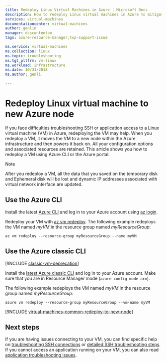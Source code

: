 ```yaml
---
title: Redeploy Linux Virtual Machines in Azure | Microsoft Docs
description: How to redeploy Linux virtual machines in Azure to mitigate SSH connection issues.
services: virtual-machines
documentationcenter: virtual-machines
author: genlin
manager: dcscontentpm
tags: azure-resource-manager,top-support-issue

ms.service: virtual-machines
ms.collection: linux
ms.topic: troubleshooting
ms.tgt_pltfrm: vm-linux
ms.workload: infrastructure
ms.date: 10/31/2018
ms.author: genli

---
```


# Redeploy Linux virtual machine to new Azure node
If you face difficulties troubleshooting SSH or application access to a Linux virtual machine (VM) in Azure, redeploying the VM may help. When you redeploy a VM, it moves the VM to a new node within the Azure infrastructure and then powers it back on. All your configuration options and associated resources are retained. This article shows you how to redeploy a VM using Azure CLI or the Azure portal.

> [!NOTE]
> After you redeploy a VM, all the data that you saved on the temporary disk and Ephemeral disk will be lost and dynamic IP addresses associated with virtual network interface are updated.


## Use the Azure CLI
Install the latest [Azure CLI](/cli/azure/install-az-cli2) and log in to your Azure account using [az login](/cli/azure/reference-index).

Redeploy your VM with [az vm redeploy](/cli/azure/vm). The following example redeploys the VM named *myVM* in the resource group named *myResourceGroup*:

```azurecli
az vm redeploy --resource-group myResourceGroup --name myVM 
```

## Use the Azure classic CLI

[!INCLUDE [classic-vm-deprecation](../../includes/classic-vm-deprecation.md)]


Install the [latest Azure classic CLI](/cli/azure/install-classic-cli) and log in to your Azure account. Make sure that you are in Resource Manager mode (`azure config mode arm`).

The following example redeploys the VM named *myVM* in the resource group named *myResourceGroup*:

```console
azure vm redeploy --resource-group myResourceGroup --vm-name myVM 
```

[!INCLUDE [virtual-machines-common-redeploy-to-new-node](../../includes/virtual-machines-common-redeploy-to-new-node.md)]

## Next steps
If you are having issues connecting to your VM, you can find specific help on [troubleshooting SSH connections](troubleshoot-ssh-connection.md) or [detailed SSH troubleshooting steps](detailed-troubleshoot-ssh-connection.md). If you cannot access an application running on your VM, you can also read [application troubleshooting issues](troubleshoot-app-connection.md).
